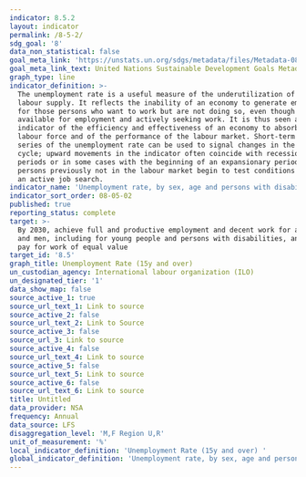 ```yaml
---
indicator: 8.5.2
layout: indicator
permalink: /8-5-2/
sdg_goal: '8'
data_non_statistical: false
goal_meta_link: 'https://unstats.un.org/sdgs/metadata/files/Metadata-08-05-02.pdf '
goal_meta_link_text: United Nations Sustainable Development Goals Metadata (PDF 383 KB)
graph_type: line
indicator_definition: >-
  The unemployment rate is a useful measure of the underutilization of the
  labour supply. It reflects the inability of an economy to generate employment
  for those persons who want to work but are not doing so, even though they are
  available for employment and actively seeking work. It is thus seen as an
  indicator of the efficiency and effectiveness of an economy to absorb its
  labour force and of the performance of the labour market. Short-term time
  series of the unemployment rate can be used to signal changes in the business
  cycle; upward movements in the indicator often coincide with recessionary
  periods or in some cases with the beginning of an expansionary period as
  persons previously not in the labour market begin to test conditions through
  an active job search.
indicator_name: 'Unemployment rate, by sex, age and persons with disabilities'
indicator_sort_order: 08-05-02
published: true
reporting_status: complete
target: >-
  By 2030, achieve full and productive employment and decent work for all women
  and men, including for young people and persons with disabilities, and equal
  pay for work of equal value
target_id: '8.5'
graph_title: Unemployment Rate (15y and over)
un_custodian_agency: International labour organization (ILO)
un_designated_tier: '1'
data_show_map: false
source_active_1: true
source_url_text_1: Link to source
source_active_2: false
source_url_text_2: Link to Source
source_active_3: false
source_url_3: Link to source
source_active_4: false
source_url_text_4: Link to source
source_active_5: false
source_url_text_5: Link to source
source_active_6: false
source_url_text_6: Link to source
title: Untitled
data_provider: NSA
frequency: Annual
data_source: LFS
disaggregation_level: 'M,F Region U,R'
unit_of_measurement: '%'
local_indicator_definition: 'Unemployment Rate (15y and over) '
global_indicator_definition: 'Unemployment rate, by sex, age and persons with disabilities'
---
```

